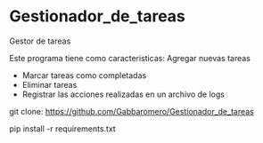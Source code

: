 # Gestionador_de_tareas
Gestor de tareas

Este programa tiene como caracteristicas: 
Agregar nuevas tareas
- Marcar tareas como completadas
- Eliminar tareas
- Registrar las acciones realizadas en un archivo de logs

git clone: https://github.com/Gabbaromero/Gestionador_de_tareas

pip install -r requirements.txt
